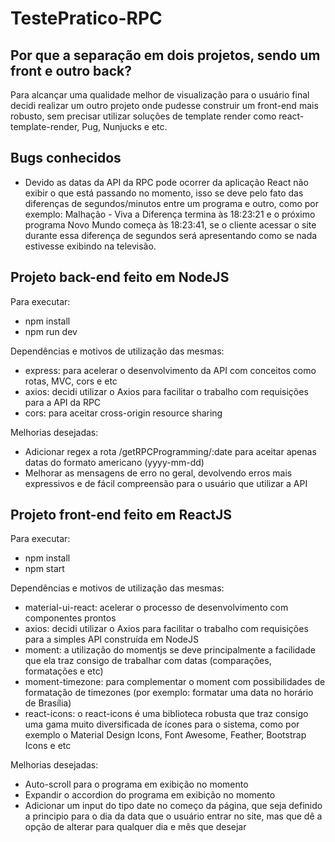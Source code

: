 # TestePratico-RPC

## Por que a separação em dois projetos, sendo um front e outro back? 
Para alcançar uma qualidade melhor de visualização para o usuário final decidi realizar um outro projeto onde pudesse construir um front-end mais robusto, sem precisar utilizar soluções de template render como react-template-render, Pug, Nunjucks e etc.

 ## Bugs conhecidos
  - Devido as datas da API da RPC pode ocorrer da aplicação React não exibir o que está passando no momento, isso se deve pelo fato das diferenças de segundos/minutos entre um programa e outro, como por exemplo: Malhação - Viva a Diferença termina às 18:23:21 e o próximo programa Novo Mundo começa às 18:23:41, se o cliente acessar o site durante essa diferença de segundos será apresentando como se nada estivesse exibindo na televisão.

## Projeto back-end feito em NodeJS
Para executar:
  - npm install
  - npm run dev
  
Dependências e motivos de utilização das mesmas:
  - express: para acelerar o desenvolvimento da API com conceitos como rotas, MVC, cors e etc
  - axios: decidi utilizar o Axios para facilitar o trabalho com requisições para a API da RPC
  - cors: para aceitar cross-origin resource sharing
  
Melhorias desejadas:
  - Adicionar regex a rota /getRPCProgramming/:date para aceitar apenas datas do formato americano (yyyy-mm-dd)
  - Melhorar as mensagens de erro no geral, devolvendo erros mais expressivos e de fácil compreensão para o usuário que utilizar a API

## Projeto front-end feito em ReactJS
Para executar:
  - npm install
  - npm start
  
Dependências e motivos de utilização das mesmas:
  - material-ui-react: acelerar o processo de desenvolvimento com componentes prontos
  - axios: decidi utilizar o Axios para facilitar o trabalho com requisições para a simples API construída em NodeJS
  - moment: a utilização do momentjs se deve principalmente a facilidade que ela traz consigo de trabalhar com datas (comparações, formatações e etc)
  - moment-timezone: para complementar o moment com possibilidades de formatação de timezones (por exemplo: formatar uma data no horário de Brasília)
  - react-icons: o react-icons é uma biblioteca robusta que traz consigo uma gama muito diversificada de ícones para o sistema, como por exemplo o Material Design Icons, Font Awesome, Feather, Bootstrap Icons e etc
  
Melhorias desejadas:
  - Auto-scroll para o programa em exibição no momento
  - Expandir o accordion do programa em exibição no momento
  - Adicionar um input do tipo date no começo da página, que seja definido a principio para o dia da data que o usuário entrar no site, mas que dê a opção de alterar para qualquer dia e mês que desejar
  
